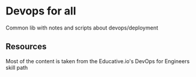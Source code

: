 # Devops for all

Common lib with notes and scripts about devops/deployment

## Resources

Most of the content is taken from the Educative.io's DevOps for Engineers skill path
